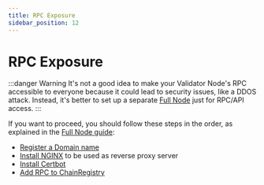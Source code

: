 ```yaml
---
title: RPC Exposure
sidebar_position: 12
---
```


# RPC Exposure

:::danger Warning
It's not a good idea to make your Validator Node's RPC accessible to everyone because it could lead to security issues, like a DDOS attack. Instead, it's better to set up a separate [Full Node](/full-node-setup) just for RPC/API access.
:::

If you want to proceed, you should follow these steps in the order, as explained in the [Full Node guide](/full-node-setup):
- [Register a Domain name](/full-node-setup/domain)
- [Install NGINX](/full-node-setup/nginx) to be used as reverse proxy server
- [Install Certbot](/full-node-setup/certbot)
- [Add RPC to ChainRegistry](/full-node-setup/chain-registry)
